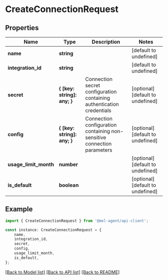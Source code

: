 # CreateConnectionRequest


## Properties

Name | Type | Description | Notes
------------ | ------------- | ------------- | -------------
**name** | **string** |  | [default to undefined]
**integration_id** | **string** |  | [default to undefined]
**secret** | **{ [key: string]: any; }** | Connection secret configuration containing authentication credentials | [optional] [default to undefined]
**config** | **{ [key: string]: any; }** | Connection configuration containing non-sensitive connection parameters | [optional] [default to undefined]
**usage_limit_month** | **number** |  | [optional] [default to undefined]
**is_default** | **boolean** |  | [optional] [default to undefined]

## Example

```typescript
import { CreateConnectionRequest } from '@mel-agent/api-client';

const instance: CreateConnectionRequest = {
    name,
    integration_id,
    secret,
    config,
    usage_limit_month,
    is_default,
};
```

[[Back to Model list]](../README.md#documentation-for-models) [[Back to API list]](../README.md#documentation-for-api-endpoints) [[Back to README]](../README.md)
